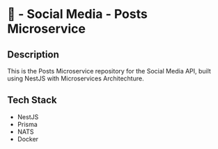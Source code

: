 # 📑 - Social Media - Posts Microservice

## Description
This is the Posts Microservice repository for the Social Media API, built using NestJS with Microservices Architechture.

## Tech Stack
- NestJS
- Prisma
- NATS
- Docker